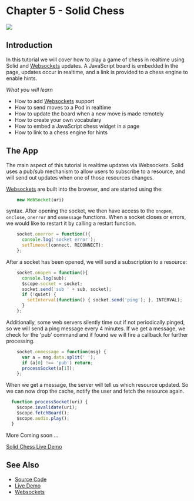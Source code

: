 # Chapter 5 - Solid Chess

![](https://melvincarvalho.gitbooks.io/solid-tutorials/content/solidchess.png)

## Introduction

In this tutorial we will cover how to play a game of chess in realtime using
Solid and [Websockets](https://en.wikipedia.org/wiki/WebSocket) updates. A
JavaScript board is embedded in the page, updates occur in realtime, and a link
is provided to a chess engine to enable hints.

*What you will learn*

* How to add [Websockets](https://en.wikipedia.org/wiki/WebSocket) support
* How to send moves to a Pod in realtime
* How to update the board when a new move is made remotely
* How to create your own vocabulary
* How to embed a JavaScript chess widget in a page
* How to link to a chess engine for hints

## The App

The main aspect of this tutorial is realtime updates via Websockets. Solid uses
a pub/sub mechanism to allow users to subscribe to a resource, and will send out
updates when one of those resources changes.

[Websockets](https://en.wikipedia.org/wiki/WebSocket) are built into the browser,
and are started using the:

```javascript
    new WebSocket(uri)
```

syntax. After opening the socket, we then have access to the `onopen`,
`onclose`, `onerror` and `onmessage` functions. When a socket closes or errors,
we would like to restart it by calling a restart function.

```javascript
    socket.onerror = function(){
      console.log('socket error');
      setTimeout(connect, RECONNECT);
    };
```

After a socket has been opened, we will send a subscription to a resource:

```javascript
    socket.onopen = function(){
      console.log(sub);
      $scope.socket = socket;
      socket.send('sub ' + sub, socket);
      if (!quiet) {
        setInterval(function() { socket.send('ping'); }, INTERVAL);
      }
    };
```

Additionally, some web servers silently time out if not periodically pinged, so
we will send a ping message every 4 minutes. If we get a message, we check for
the 'pub' command and if found we will fire a callback for further processing.

```javascript
    socket.onmessage = function(msg) {
      var a = msg.data.split(' ');
      if (a[0] !== 'pub') return;
      processSocket(a[1]);
    };
```

When we get a message, the server will tell us which resource updated. So we can
now drop the cache, notify the user and fetch the resource again.

```javascript
  function processSocket(uri) {
    $scope.invalidate(uri);
    $scope.fetchBoard();
    $scope.audio.play();
  }
```

More Coming soon ...

[Solid Chess Live Demo](http://melvincarvalho.github.io/chess/)

## See Also

* [Source Code](https://github.com/melvincarvalho/chess)
* [Live Demo](http://melvincarvalho.github.io/chess/)
* [Websockets](https://en.wikipedia.org/wiki/WebSocket)
